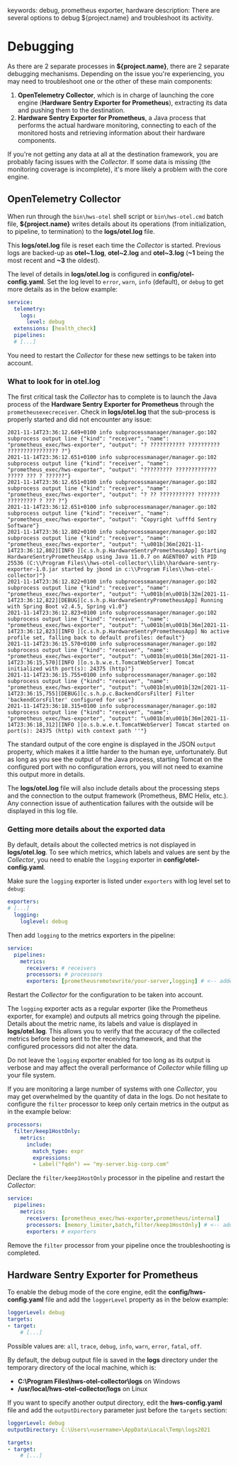 keywords: debug, prometheus exporter, hardware
description: There are several options to debug ${project.name} and troubleshoot its activity.

# Debugging

As there are 2 separate processes in **${project.name}**, there are 2 separate debugging mechanisms. Depending on the issue you're experiencing, you may need to troubleshoot one or the other of these main components:

1. **OpenTelemetry Collector**, which is in charge of launching the core engine (**Hardware Sentry Exporter for Prometheus**), extracting its data and pushing them to the destination.
2. **Hardware Sentry Exporter for Prometheus**, a Java process that performs the actual hardware monitoring, connecting to each of the monitored hosts and retrieving information about their hardware components.

If you're not getting any data at all at the destination framework, you are probably facing issues with the *Collector*. If some data is missing (the monitoring coverage is incomplete), it's more likely a problem with the core engine.

## OpenTelemetry Collector

When run through the `bin\hws-otel` shell script or `bin\hws-otel.cmd` batch file, **${project.name}** writes details about its operations (from initialization, to pipeline, to termination) to the **logs/otel.log** file.

This **logs/otel.log** file is reset each time the *Collector* is started. Previous logs are backed-up as **otel~1.log**, **otel~2.log** and **otel~3.log** (**~1** being the most recent and **~3** the oldest).

The level of details in **logs/otel.log** is configured in **config/otel-config.yaml**. Set the log level to `error`, `warn`, `info` (default), or `debug` to get more details as in the below example:

```yaml
service:
  telemetry:
    logs:
      level: debug
  extensions: [health_check]
  pipelines:
  # [...]
```

You need to restart the *Collector* for these new settings to be taken into account.

### What to look for in otel.log

The first critical task the *Collector* has to complete is to launch the Java process of the **Hardware Sentry Exporter for Prometheus** through the `prometheusexecreceiver`. Check in **logs/otel.log** that the sub-process is properly started and did not encounter any issue:

```log
2021-11-14T23:36:12.649+0100 info subprocessmanager/manager.go:102 subprocess output line {"kind": "receiver", "name": "prometheus_exec/hws-exporter", "output": "? ??????????? ??????????  ???????????????? ?"}
2021-11-14T23:36:12.651+0100 info subprocessmanager/manager.go:102 subprocess output line {"kind": "receiver", "name": "prometheus_exec/hws-exporter", "output": "????????? ?????????????   ????? ??? ? ??????"}
2021-11-14T23:36:12.651+0100 info subprocessmanager/manager.go:102 subprocess output line {"kind": "receiver", "name": "prometheus_exec/hws-exporter", "output": "? ?? ??????????? ???????  ????????? ? ??? ?"}
2021-11-14T23:36:12.651+0100 info subprocessmanager/manager.go:102 subprocess output line {"kind": "receiver", "name": "prometheus_exec/hws-exporter", "output": "Copyright \ufffd Sentry Software"}
2021-11-14T23:36:12.802+0100 info subprocessmanager/manager.go:102 subprocess output line {"kind": "receiver", "name": "prometheus_exec/hws-exporter", "output": "\u001b[36m[2021-11-14T23:36:12,802][INFO ][c.s.h.p.HardwareSentryPrometheusApp] Starting HardwareSentryPrometheusApp using Java 11.0.7 on AGENT007 with PID 25536 (C:\\Program Files\\hws-otel-collector\\lib\\hardware-sentry-exporter-1.0.jar started by jbond in c:\\Program Files\\hws-otel-collector)"}
2021-11-14T23:36:12.822+0100 info subprocessmanager/manager.go:102 subprocess output line {"kind": "receiver", "name": "prometheus_exec/hws-exporter", "output": "\u001b[m\u001b[32m[2021-11-14T23:36:12,822][DEBUG][c.s.h.p.HardwareSentryPrometheusApp] Running with Spring Boot v2.4.5, Spring v1.0"}
2021-11-14T23:36:12.823+0100 info subprocessmanager/manager.go:102 subprocess output line {"kind": "receiver", "name": "prometheus_exec/hws-exporter", "output": "\u001b[m\u001b[36m[2021-11-14T23:36:12,823][INFO ][c.s.h.p.HardwareSentryPrometheusApp] No active profile set, falling back to default profiles: default"}
2021-11-14T23:36:15.570+0100 info subprocessmanager/manager.go:102 subprocess output line {"kind": "receiver", "name": "prometheus_exec/hws-exporter", "output": "\u001b[m\u001b[36m[2021-11-14T23:36:15,570][INFO ][o.s.b.w.e.t.TomcatWebServer] Tomcat initialized with port(s): 24375 (http)"}
2021-11-14T23:36:15.755+0100 info subprocessmanager/manager.go:102 subprocess output line {"kind": "receiver", "name": "prometheus_exec/hws-exporter", "output": "\u001b[m\u001b[32m[2021-11-14T23:36:15,755][DEBUG][c.s.h.p.c.BackendCorsFilter] Filter 'backendCorsFilter' configured for use"}
2021-11-14T23:36:18.315+0100 info subprocessmanager/manager.go:102 subprocess output line {"kind": "receiver", "name": "prometheus_exec/hws-exporter", "output": "\u001b[m\u001b[36m[2021-11-14T23:36:18,312][INFO ][o.s.b.w.e.t.TomcatWebServer] Tomcat started on port(s): 24375 (http) with context path ''"}
```

The standard output of the core engine is displayed in the JSON `output` property, which makes it a little harder to the human eye, unfortunately. But as long as you see the output of the Java process, starting Tomcat on the configured port with no configuration errors, you will not need to examine this output more in details.

The **logs/otel.log** file will also include details about the processing steps and the connection to the output framework (Prometheus, BMC Helix, etc.). Any connection issue of authentication failures with the outside will be displayed in this log file.

### Getting more details about the exported data

By default, details about the collected metrics is not displayed in **logs/otel.log**. To see which metrics, which labels and values are sent by the *Collector*, you need to enable the `logging` exporter in **config/otel-config.yaml**.

Make sure the `logging` exporter is listed under `exporters` with log level set to `debug`:

```yaml
exporters:
# [...]
  logging:
    loglevel: debug
```

Then add `logging` to the metrics exporters in the pipeline:

```yaml
service:
  pipelines:
    metrics:
      receivers: # receivers
      processors: # processors
      exporters: [prometheusremotewrite/your-server,logging] # <-- added logging
```

Restart the *Collector* for the configuration to be taken into account.

The `logging` exporter acts as a regular exporter (like the Prometheus exporter, for example) and outputs all metrics going through the pipeline. Details about the metric name, its labels and value is displayed in **logs/otel.log**. This allows you to verify that the accuracy of the collected metrics before being sent to the receiving framework, and that the configured processors did not alter the data.

Do not leave the `logging` exporter enabled for too long as its output is verbose and may affect the overall performance of *Collector* while filling up your file system.

If you are monitoring a large number of systems with one *Collector*, you may get overwhelmed by the quantity of data in the logs. Do not hesitate to configure the `filter` processor to keep only certain metrics in the output as in the example below:

```yaml
processors:
  filter/keep1HostOnly:
    metrics:
      include:
        match_type: expr
        expressions:
        - Label("fqdn") == "my-server.big-corp.com"
```

Declare the `filter/keep1HostOnly` processor in the pipeline and restart the *Collector*:

```yaml
service:
  pipelines:
    metrics:
      receivers: [prometheus_exec/hws-exporter,prometheus/internal]
      processors: [memory_limiter,batch,filter/keep1HostOnly] # <-- added filter
      exporters: # exporters
```

Remove the `filter` processor from your pipeline once the troubleshooting is completed.

## Hardware Sentry Exporter for Prometheus

To enable the debug mode of the core engine, edit the **config/hws-config.yaml** file and add the `loggerLevel` property as in the below example:

```yaml
loggerLevel: debug
targets:
- target:
    # [...]
```

Possible values are: `all`, `trace`, `debug`, `info`, `warn`, `error`, `fatal`, `off`.

By default, the debug output file is saved in the **logs** directory under the temporary directory of the local machine, which is:

* **C:\Program Files\hws-otel-collector\logs** on Windows
* **/usr/local/hws-otel-collector/logs** on Linux

If you want to specify another output directory, edit the **hws-config.yaml** file and add the `outputDirectory` parameter just before the `targets` section:

```yaml
loggerLevel: debug
outputDirectory: C:\Users\<username>\AppData\Local\Temp\logs2021

targets:
- target:
    # [...]
```
